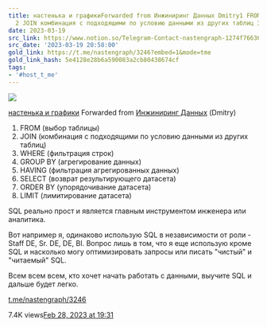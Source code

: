 ```yaml
---
title: настенька и графикиForwarded from Инжиниринг Данных Dmitry1 FROM выбор таблицы
  2 JOIN комбинация с подходящими по условию данными из других таблиц 3 W
date: 2023-03-19
src_link: https://www.notion.so/Telegram-Contact-nastengraph-1274f76636944212bd20b30216f9e249
src_date: '2023-03-19 20:58:00'
gold_link: https://t.me/nastengraph/3246?embed=1&mode=tme
gold_link_hash: 5e4128e28b6a590083a2cb80438674cf
tags:
- '#host_t_me'
---
```




[*![](https://cdn4.cdn-telegram.org/file/OyQXW1JVzR5AHEpTHJXu6uT-uYd7eD0ZEk9mXhSrS7HtGcJ7OG4m0PY7_kN8NBKTO9_ZsYXqWRtnxSai_v-ERr6sapfvE60JUFfto3XCaaYUn3NxZUN5-pDK3v3vwe_3P2wNTmQM0VDiRaSP1VTMVSAb7-iCWgJyhVCU-VRHHZlUVdfA5bETXpYnrdw5gxpDGesoXUOx3ApuVY5uVfpz1MAipZrH7TmHGbv775dxrxcqxBUzO5cbXwVJ55D6cBUVghfmNAzot9DDrDA335H1FXr_oVdXfil4A0gsAJcW4cFOnFdvjR7XaD3a8tda6Qcsst9vZJRBz1v9YsQAl41Etw.jpg)*](https://t.me/nastengraph)



[настенька и графики](https://t.me/nastengraph)
Forwarded from [Инжиниринг Данных](https://t.me/rockyourdata/3997) (Dmitry)

1. FROM (выбор таблицы)  
2. JOIN (комбинация с подходящими по условию данными из других таблиц)  
3. WHERE (фильтрация строк)  
4. GROUP BY (агрегирование данных)  
5. HAVING (фильтрация агрегированных данных)  
6. SELECT (возврат результирующего датасета)  
7. ORDER BY (упорядочивание датасета)  
8. LIMIT (лимитирование датасета)  
  
SQL реально прост и является главным инструментом инженера или аналитика.   
  
Вот например я, одинаково использую SQL в независимости от роли - Staff DE, Sr. DE, DE, BI. Вопрос лишь в том, что я еще использую кроме SQL и насколько могу оптимизировать запросы или писать "чистый" и "читаемый" SQL.  
  
Всем всем всем, кто хочет начать работать с данными, выучите SQL и дальше будет легко.

[t.me/nastengraph/3246](https://t.me/nastengraph/3246)

7.4K views[Feb 28, 2023 at 19:31](https://t.me/nastengraph/3246)